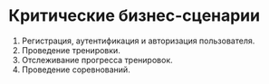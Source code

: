 # Критические бизнес-сценарии

1. Регистрация, аутентификация и авторизация пользователя. 
2. Проведение тренировки.
3. Отслеживание прогресса тренировок.
4. Проведение соревнований.